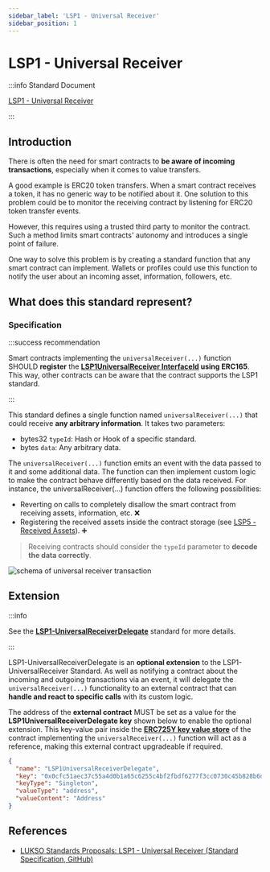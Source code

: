 ```yaml
---
sidebar_label: 'LSP1 - Universal Receiver'
sidebar_position: 1
---
```


# LSP1 - Universal Receiver

:::info Standard Document

[LSP1 - Universal Receiver](https://github.com/lukso-network/LIPs/blob/main/LSPs/LSP-1-UniversalReceiver.md)

:::

## Introduction

There is often the need for smart contracts to **be aware of incoming transactions**, especially when it comes to value transfers.

A good example is ERC20 token transfers. When a smart contract receives a token, it has no generic way to be notified about it. One solution to this problem could be to monitor the receiving contract by listening for ERC20 token transfer events.

However, this requires using a trusted third party to monitor the contract. Such a method limits smart contracts' autonomy and introduces a single point of failure.

One way to solve this problem is by creating a standard function that any smart contract can implement. Wallets or profiles could use this function to notify the user about an incoming asset, information, followers, etc.

## What does this standard represent?

### Specification

:::success recommendation

Smart contracts implementing the `universalReceiver(...)` function SHOULD **register** the **[LSP1UniversalReceiver InterfaceId](../smart-contracts/interface-ids.md) using ERC165**. This way, other contracts can be aware that the contract supports the LSP1 standard.

:::

This standard defines a single function named `universalReceiver(...)` that could receive **any arbitrary information**. It takes two parameters:

- bytes32 `typeId`: Hash or Hook of a specific standard.
- bytes `data`: Any arbitrary data.

The `universalReceiver(...)` function emits an event with the data passed to it and some additional data. The function can then implement custom logic to make the contract behave differently based on the data received. For instance, the universalReceiver(...) function offers the following possibilities:

- Reverting on calls to completely disallow the smart contract from receiving assets, information, etc. :x:
- Registering the received assets inside the contract storage (see [LSP5 - Received Assets](../universal-profile/lsp5-received-assets.md)). :heavy_plus_sign:

> Receiving contracts should consider the `typeId` parameter to **decode the data correctly**.

![schema of universal receiver transaction](/img/ur-transaction.jpeg)

## Extension

:::info

See the **[LSP1-UniversalReceiverDelegate](../universal-profile/lsp1-universal-receiver-delegate.md)** standard for more details.

:::

LSP1-UniversalReceiverDelegate is an **optional extension** to the LSP1-UniversalReceiver Standard. As well as notifying a contract about the incoming and outgoing transactions via an event, it will delegate the `universalReceiver(...)` functionality to an external contract that can **handle and react to specific calls** with its custom logic.

The address of the **external contract** MUST be set as a value for the **LSP1UniversalReceiverDelegate key** shown below to enable the optional extension. This key-value pair inside the **[ERC725Y key value store](https://github.com/ERC725Alliance/erc725/blob/main/docs/ERC-725.md#erc725y)** of the contract implementing the `universalReceiver(...)` function will act as a reference, making this external contract upgradeable if required.

```json
{
  "name": "LSP1UniversalReceiverDelegate",
  "key": "0x0cfc51aec37c55a4d0b1a65c6255c4bf2fbdf6277f3cc0730c45b828b6db8b47",
  "keyType": "Singleton",
  "valueType": "address",
  "valueContent": "Address"
}
```

## References

- [LUKSO Standards Proposals: LSP1 - Universal Receiver (Standard Specification, GitHub)](https://github.com/lukso-network/LIPs/blob/main/LSPs/LSP-1-UniversalReceiver.md)
